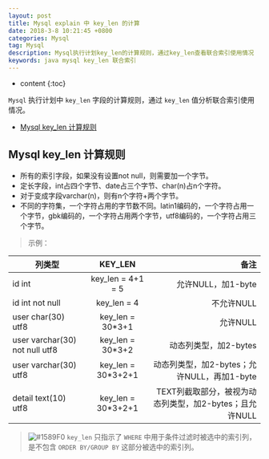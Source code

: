 ```yaml
---
layout: post
title: Mysql explain 中 key_len 的计算
date: 2018-3-8 10:21:45 +0800
categories: Mysql
tag: Mysql
description: Mysql执行计划key_len的计算规则，通过key_len查看联合索引使用情况 
keywords: java mysql key_len 联合索引
---
```

* content
{:toc}

`Mysql` 执行计划中 `key_len` 字段的计算规则，通过 `key_len` 值分析联合索引使用情况。

<!-- more -->

<!-- TOC -->

- [Mysql key_len 计算规则](#mysql-key_len-计算规则)

<!-- /TOC -->

## Mysql key_len 计算规则

* 所有的索引字段，如果没有设置not null，则需要加一个字节。
* 定长字段，int占四个字节、date占三个字节、char(n)占n个字符。
* 对于变成字段varchar(n)，则有n个字符+两个字节。
* 不同的字符集，一个字符占用的字节数不同。latin1编码的，一个字符占用一个字节，gbk编码的，一个字符占用两个字节，utf8编码的，一个字符占用三个字节。

> 示例：

| 列类型 | KEY_LEN | 备注 | 
| - | :-: | -: | 
| id int | key_len = 4+1 = 5| 允许NULL，加1-byte | 
| id int not null | key_len = 4 | 不允许NULL | 
| user char(30) utf8 | key_len = 30*3+1 | 允许NULL |
| user varchar(30) not null utf8 | key_len = 30*3+2 | 动态列类型，加2-bytes |
| user varchar(30) utf8 | key_len = 30*3+2+1 | 动态列类型，加2-bytes；允许NULL，再加1-byte |
| detail text(10) utf8 | key_len = 30*3+2+1 | TEXT列截取部分，被视为动态列类型，加2-bytes；且允许NULL |

> ![#1589F0](https://placehold.it/15/DC143C/000000?text=+) `key_len` 只指示了 `WHERE` 中用于条件过滤时被选中的索引列，是不包含 `ORDER BY/GROUP BY` 这部分被选中的索引列。